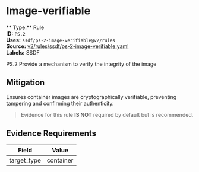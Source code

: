 # Image-verifiable  
** Type:** Rule  
**ID:** `PS.2`  
**Uses:** `ssdf/ps-2-image-verifiable@v2/rules`  
**Source:** [v2/rules/ssdf/ps-2-image-verifiable.yaml](https://github.com/scribe-public/sample-policies/v2/rules/ssdf/ps-2-image-verifiable.yaml)  
**Labels:** SSDF  

PS.2 Provide a mechanism to verify the integrity of the image


## Mitigation  
Ensures container images are cryptographically verifiable, preventing tampering and confirming their authenticity.


> Evidence for this rule **IS NOT** required by default but is recommended.


## Evidence Requirements  
| Field | Value |
|-------|-------|
| target_type | container |

